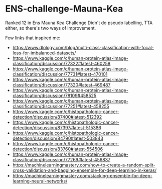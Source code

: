 # ENS-challenge-Mauna-Kea
Ranked 12 in Ens Mauna Kea Challenge
Didn't do pseudo labelling, TTA either, so there's two ways of improvement.

Few links that inspired me:
- https://www.dlology.com/blog/multi-class-classification-with-focal-loss-for-imbalanced-datasets/
- https://www.kaggle.com/c/human-protein-atlas-image-classification/discussion/77322#latest-460258
- https://www.kaggle.com/c/human-protein-atlas-image-classification/discussion/77731#latest-470101
- https://www.kaggle.com/c/human-protein-atlas-image-classification/discussion/77320#latest-469487
- https://www.kaggle.com/c/human-protein-atlas-image-classification/discussion/78109#458525
- https://www.kaggle.com/c/human-protein-atlas-image-classification/discussion/77251#latest-458255
- https://www.kaggle.com/c/histopathologic-cancer-detection/discussion/87400#latest-512392
- https://www.kaggle.com/c/histopathologic-cancer-detection/discussion/87397#latest-515386
- https://www.kaggle.com/c/histopathologic-cancer-detection/discussion/84790#latest-503843
- https://www.kaggle.com/c/histopathologic-cancer-detection/discussion/83760#latest-554506
- https://www.kaggle.com/c/human-protein-atlas-image-classification/discussion/77269#latest-456837
- https://machinelearningmastery.com/how-to-create-a-random-split-cross-validation-and-bagging-ensemble-for-deep-learning-in-keras/
- https://machinelearningmastery.com/stacking-ensemble-for-deep-learning-neural-networks/
